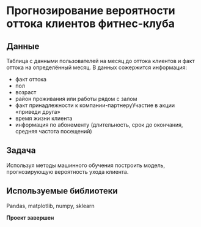 # Прогнозирование вероятности оттока клиентов фитнес-клуба 
## Данные
Таблица с данными пользователей на месяц до оттока клиентов и факт оттока на определённый месяц. В данных сожержится информация:
* факт оттока
* пол
* возраст
* район проживания или работы рядом с залом
* факт принадлежности к компании-партнеруУчастие в акции «приведи друга»
* время жизни клиента
* информация по абонементу (длительность, срок до окончания, средняя частота посещений)
## Задача
Используя методы машинного обучения построить модель, прогнозирующую вероятность ухода клиента. 
## Используемые библиотеки
Pandas, matplotlib, numpy, sklearn

**Проект завершен**
